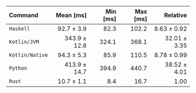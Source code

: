 | Command | Mean [ms] | Min [ms] | Max [ms] | Relative |
|:---|---:|---:|---:|---:|
| `Haskell` | 92.7 ± 3.9 | 82.3 | 102.2 | 8.63 ± 0.92 |
| `Kotlin/JVM` | 343.9 ± 12.8 | 324.1 | 368.1 | 32.01 ± 3.35 |
| `Kotlin/Native` | 94.3 ± 5.3 | 85.9 | 110.5 | 8.78 ± 0.99 |
| `Python` | 413.9 ± 14.7 | 394.9 | 440.7 | 38.52 ± 4.01 |
| `Rust` | 10.7 ± 1.1 | 8.4 | 16.7 | 1.00 |
